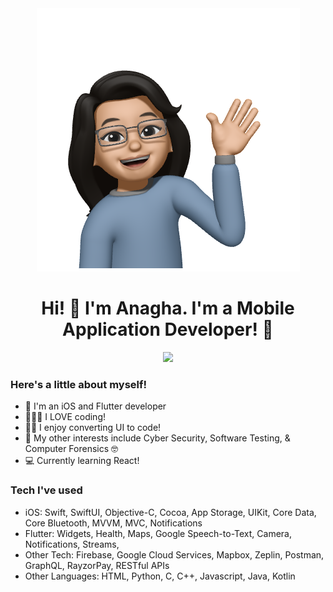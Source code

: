 <div align = "center">
  <img src = "Memoji_Hi.png">
  <h1> Hi! 👋 I'm Anagha. I'm a Mobile Application Developer! 📱</h1>
  <a href="https://www.linkedin.com/in/anaghakj/"><img src="https://img.shields.io/badge/linkedin-%230077B5.svg?style=for-the-                         badge&logo=linkedin&style=flat&logoColor=white"></a>
</div>

### Here's a little about myself!

- 📱 I'm an iOS and Flutter developer
- 👩🏻‍💻 I LOVE coding!
- 🕺🏻 I enjoy converting UI to code!
- 👀 My other interests include Cyber Security, Software Testing, & Computer Forensics 🤓
- 💻 Currently learning React!

### Tech I've used
- iOS: Swift, SwiftUI, Objective-C, Cocoa, App Storage, UIKit, Core Data, Core Bluetooth, MVVM, MVC, Notifications
- Flutter: Widgets, Health, Maps, Google Speech-to-Text, Camera, Notifications, Streams, 
- Other Tech: Firebase, Google Cloud Services, Mapbox, Zeplin, Postman, GraphQL, RayzorPay, RESTful APIs
- Other Languages: HTML, Python, C, C++, Javascript, Java, Kotlin
